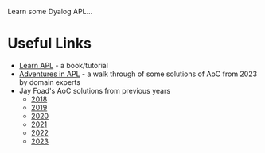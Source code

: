 Learn some Dyalog APL...

# Useful Links
* [Learn APL](https://xpqz.github.io/learnapl/) - a book/tutorial
* [Adventures in APL](https://www.youtube.com/watch?v=sx7LU3oicFY) - a walk through of some solutions of AoC from 2023 by domain experts
* Jay Foad's AoC solutions from previous years
    * [2018](https://github.com/jayfoad/aoc2018apl)
    * [2019](https://github.com/jayfoad/aoc2019apl)
    * [2020](https://github.com/jayfoad/aoc2020apl)
    * [2021](https://github.com/jayfoad/aoc2021apl)
    * [2022](https://github.com/jayfoad/aoc2022apl)
    * [2023](https://github.com/jayfoad/aoc2023apl)

